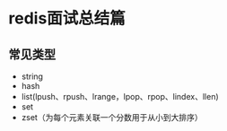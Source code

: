 # redis面试总结篇
## 常见类型
- string 
- hash
- list(lpush、rpush、lrange，lpop、rpop、lindex、llen)
- set
- zset（为每个元素关联一个分数用于从小到大排序）